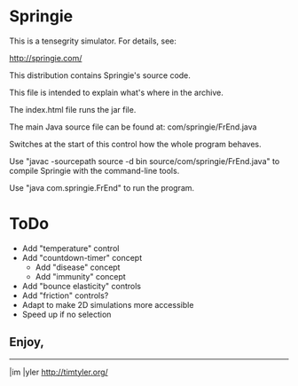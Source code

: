 # Springie

This is a tensegrity simulator. For details, see:

http://springie.com/

This distribution contains Springie's source code.

This file is intended to explain what's where in the archive.

The index.html file runs the jar file.

The main Java source file can be found at: com/springie/FrEnd.java

Switches at the start of this control how the whole program behaves.

Use "javac -sourcepath source -d bin source/com/springie/FrEnd.java"
to compile Springie with the command-line tools.

Use "java com.springie.FrEnd" to run the program.

# ToDo

 * Add "temperature" control
 * Add "countdown-timer" concept
   * Add "disease" concept
   * Add "immunity" concept
 * Add "bounce elasticity" controls
 * Add "friction" controls?
 * Adapt to make 2D simulations more accessible
 * Speed up if no selection
 
Enjoy,
--
__________
 |im |yler  http://timtyler.org/
 